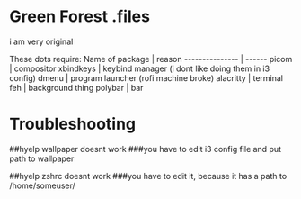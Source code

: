 # Green Forest .files
i am very original

These dots require:
Name of package | reason
--------------- | ------
picom | compositor
xbindkeys | keybind manager (i dont like doing them in i3 config)
dmenu | program launcher (rofi machine broke)
alacritty | terminal
feh | background thing
polybar | bar

# Troubleshooting
##hyelp wallpaper doesnt work
###you have to edit i3 config file and put path to wallpaper

##hyelp zshrc doesnt work
###you have to edit it, because it has a path to /home/someuser/


